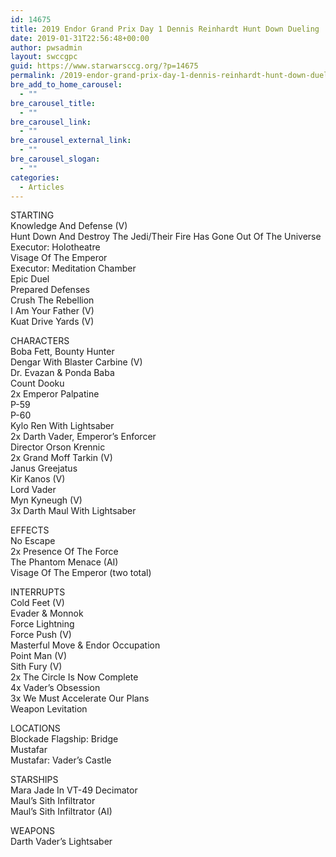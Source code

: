```yaml
---
id: 14675
title: 2019 Endor Grand Prix Day 1 Dennis Reinhardt Hunt Down Dueling
date: 2019-01-31T22:56:48+00:00
author: pwsadmin
layout: swccgpc
guid: https://www.starwarsccg.org/?p=14675
permalink: /2019-endor-grand-prix-day-1-dennis-reinhardt-hunt-down-dueling/
bre_add_to_home_carousel:
  - ""
bre_carousel_title:
  - ""
bre_carousel_link:
  - ""
bre_carousel_external_link:
  - ""
bre_carousel_slogan:
  - ""
categories:
  - Articles
---
```

STARTING  
Knowledge And Defense (V)  
Hunt Down And Destroy The Jedi/Their Fire Has Gone Out Of The Universe  
Executor: Holotheatre  
Visage Of The Emperor  
Executor: Meditation Chamber  
Epic Duel  
Prepared Defenses  
Crush The Rebellion  
I Am Your Father (V)  
Kuat Drive Yards (V)

CHARACTERS  
Boba Fett, Bounty Hunter  
Dengar With Blaster Carbine (V)  
Dr. Evazan & Ponda Baba  
Count Dooku  
2x Emperor Palpatine  
P-59  
P-60  
Kylo Ren With Lightsaber  
2x Darth Vader, Emperor&#8217;s Enforcer  
Director Orson Krennic  
2x Grand Moff Tarkin (V)  
Janus Greejatus  
Kir Kanos (V)  
Lord Vader  
Myn Kyneugh (V)  
3x Darth Maul With Lightsaber

EFFECTS  
No Escape  
2x Presence Of The Force  
The Phantom Menace (AI)  
Visage Of The Emperor (two total)

INTERRUPTS  
Cold Feet (V)  
Evader & Monnok  
Force Lightning  
Force Push (V)  
Masterful Move & Endor Occupation  
Point Man (V)  
Sith Fury (V)  
2x The Circle Is Now Complete  
4x Vader&#8217;s Obsession  
3x We Must Accelerate Our Plans  
Weapon Levitation

LOCATIONS  
Blockade Flagship: Bridge  
Mustafar  
Mustafar: Vader&#8217;s Castle

STARSHIPS  
Mara Jade In VT-49 Decimator  
Maul&#8217;s Sith Infiltrator  
Maul&#8217;s Sith Infiltrator (AI)

WEAPONS  
Darth Vader&#8217;s Lightsaber